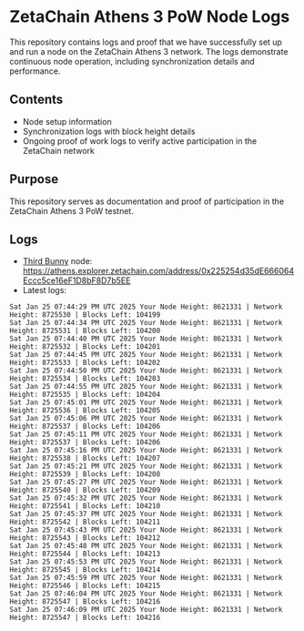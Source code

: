 # ZetaChain Athens 3 PoW Node Logs
This repository contains logs and proof that we have successfully set up and run a node on the ZetaChain Athens 3 network. The logs demonstrate continuous node operation, including synchronization details and performance.

## Contents
- Node setup information
- Synchronization logs with block height details
- Ongoing proof of work logs to verify active participation in the ZetaChain network

## Purpose
This repository serves as documentation and proof of participation in the ZetaChain Athens 3 PoW testnet.

## Logs

- [Third Bunny](https://thirdbunny.xyz/) node: https://athens.explorer.zetachain.com/address/0x225254d35dE666064Eccc5ce16eF1D8bF8D7b5EE
- Latest logs:
```
Sat Jan 25 07:44:29 PM UTC 2025 Your Node Height: 8621331 | Network Height: 8725530 | Blocks Left: 104199
Sat Jan 25 07:44:34 PM UTC 2025 Your Node Height: 8621331 | Network Height: 8725531 | Blocks Left: 104200
Sat Jan 25 07:44:40 PM UTC 2025 Your Node Height: 8621331 | Network Height: 8725532 | Blocks Left: 104201
Sat Jan 25 07:44:45 PM UTC 2025 Your Node Height: 8621331 | Network Height: 8725533 | Blocks Left: 104202
Sat Jan 25 07:44:50 PM UTC 2025 Your Node Height: 8621331 | Network Height: 8725534 | Blocks Left: 104203
Sat Jan 25 07:44:55 PM UTC 2025 Your Node Height: 8621331 | Network Height: 8725535 | Blocks Left: 104204
Sat Jan 25 07:45:01 PM UTC 2025 Your Node Height: 8621331 | Network Height: 8725536 | Blocks Left: 104205
Sat Jan 25 07:45:06 PM UTC 2025 Your Node Height: 8621331 | Network Height: 8725537 | Blocks Left: 104206
Sat Jan 25 07:45:11 PM UTC 2025 Your Node Height: 8621331 | Network Height: 8725537 | Blocks Left: 104206
Sat Jan 25 07:45:16 PM UTC 2025 Your Node Height: 8621331 | Network Height: 8725538 | Blocks Left: 104207
Sat Jan 25 07:45:21 PM UTC 2025 Your Node Height: 8621331 | Network Height: 8725539 | Blocks Left: 104208
Sat Jan 25 07:45:27 PM UTC 2025 Your Node Height: 8621331 | Network Height: 8725540 | Blocks Left: 104209
Sat Jan 25 07:45:32 PM UTC 2025 Your Node Height: 8621331 | Network Height: 8725541 | Blocks Left: 104210
Sat Jan 25 07:45:37 PM UTC 2025 Your Node Height: 8621331 | Network Height: 8725542 | Blocks Left: 104211
Sat Jan 25 07:45:43 PM UTC 2025 Your Node Height: 8621331 | Network Height: 8725543 | Blocks Left: 104212
Sat Jan 25 07:45:48 PM UTC 2025 Your Node Height: 8621331 | Network Height: 8725544 | Blocks Left: 104213
Sat Jan 25 07:45:53 PM UTC 2025 Your Node Height: 8621331 | Network Height: 8725545 | Blocks Left: 104214
Sat Jan 25 07:45:59 PM UTC 2025 Your Node Height: 8621331 | Network Height: 8725546 | Blocks Left: 104215
Sat Jan 25 07:46:04 PM UTC 2025 Your Node Height: 8621331 | Network Height: 8725547 | Blocks Left: 104216
Sat Jan 25 07:46:09 PM UTC 2025 Your Node Height: 8621331 | Network Height: 8725547 | Blocks Left: 104216
```
